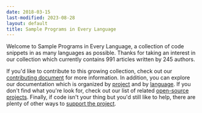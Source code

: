 ```yaml
---
date: 2018-03-15
last-modified: 2023-08-28
layout: default
title: Sample Programs in Every Language
---
```


Welcome to Sample Programs in Every Language, a collection of code snippets in as many languages as possible. Thanks for taking an interest in our collection which currently contains 991 articles written by 245 authors.

If you'd like to contribute to this growing collection, check out our [contributing document](https://github.com/TheRenegadeCoder/sample-programs/blob/master/.github/CONTRIBUTING.md) for more information. In addition, you can explore our documentation which is organized by [project](/projects) and by [language](/languages). If you don't find what you're look for, check out our list of related [open-source projects](/related). Finally, if code isn't your thing but you'd still like to help, there are plenty of other ways to [support the project](https://therenegadecoder.com/updates/5-ways-you-can-support-the-renegade-coder/).